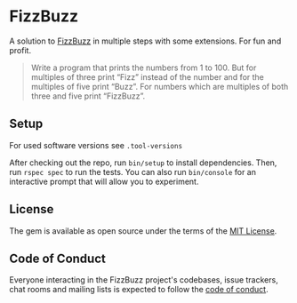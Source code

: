 # FizzBuzz

A solution to [FizzBuzz](https://wiki.c2.com/?FizzBuzzTest) in multiple steps with some extensions. For fun and profit.

> Write a program that prints the numbers from 1 to 100. But for multiples of three print “Fizz” instead of the number and for the multiples of five print “Buzz”. For numbers which are multiples of both three and five print “FizzBuzz”.

## Setup

For used software versions see `.tool-versions`

After checking out the repo, run `bin/setup` to install dependencies. Then, run `rspec spec` to run the tests. You can also run `bin/console` for an interactive prompt that will allow you to experiment.

## License

The gem is available as open source under the terms of the [MIT License](https://opensource.org/licenses/MIT).

## Code of Conduct

Everyone interacting in the FizzBuzz project's codebases, issue trackers, chat rooms and mailing lists is expected to follow the [code of conduct](https://github.com/[USERNAME]/fizz_buzz/blob/main/CODE_OF_CONDUCT.md).
